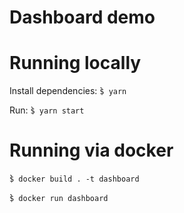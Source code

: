 # Dashboard demo

# Running locally

Install dependencies:
̀`$ yarn`

Run:
̀`$ yarn start`

# Running via docker

̀`$ docker build . -t dashboard`

̀`$ docker run dashboard`
